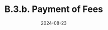 ---
slug: /pages/vi-policies-for-middlebury-institute-online/vi-b-academic-policies/b-3-policies-concerning-enrollment-payment/b-3-b-payment-of-fees
title: B.3.b. Payment of Fees
date: 2024-08-23
---